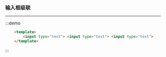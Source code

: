 ### 输入框级联
---

:::demo
```html
    <template>
        <input type="text"> <input type="text"> <input type="text">
    </template>
```
:::
